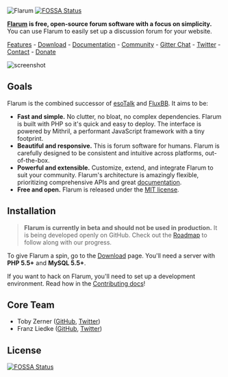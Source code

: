 ![Flarum](http://flarum.org/img/logo.png)
[![FOSSA Status](https://app.fossa.io/api/projects/git%2Bgithub.com%2FHartmarken%2Fflarum.svg?type=shield)](https://app.fossa.io/projects/git%2Bgithub.com%2FHartmarken%2Fflarum?ref=badge_shield)

**[Flarum](http://flarum.org) is free, open-source forum software with a focus on simplicity.** You can use Flarum to easily set up a discussion forum for your website.

[Features](http://flarum.org/features) -
[Download](http://flarum.org/download) -
[Documentation](http://flarum.org/docs) -
[Community](http://discuss.flarum.org) -
[Gitter Chat](https://gitter.im/flarum/flarum) -
[Twitter](http://twitter.com/flarum) -
[Contact](mailto:toby@flarum.org) -
[Donate](http://flarum.org/donate)

![screenshot](http://flarum.org/img/screenshot.png)

## Goals

Flarum is the combined successor of [esoTalk](http://esotalk.org) and [FluxBB](http://fluxbb.org). It aims to be:

- **Fast and simple.** No clutter, no bloat, no complex dependencies. Flarum is built with PHP so it's quick and easy to deploy. The interface is powered by Mithril, a performant JavaScript framework with a tiny footprint.
- **Beautiful and responsive.** This is forum software for humans. Flarum is carefully designed to be consistent and intuitive across platforms, out-of-the-box.
- **Powerful and extensible.** Customize, extend, and integrate Flarum to suit your community. Flarum's architecture is amazingly flexible, prioritizing comprehensive APIs and great [documentation](http://flarum.org/docs).
- **Free and open.** Flarum is released under the [MIT license](https://github.com/flarum/flarum/blob/master/LICENSE).

## Installation

> **Flarum is currently in beta and should not be used in production.** It is being developed openly on GitHub. Check out the [Roadmap](http://flarum.org/roadmap) to follow along with our progress.

To give Flarum a spin, go to the [Download](http://flarum.org/download) page. You'll need a server with **PHP 5.5+** and **MySQL 5.5+**.

If you want to hack on Flarum, you'll need to set up a development environment. Read how in the [Contributing docs](http://flarum.org/docs/contributing)!

## Core Team

- Toby Zerner ([GitHub](http://github.com/tobscure), [Twitter](http://twitter.com/tobscure))
- Franz Liedke ([GitHub](http://github.com/franzliedke), [Twitter](http://twitter.com/franzliedke))


## License
[![FOSSA Status](https://app.fossa.io/api/projects/git%2Bgithub.com%2FHartmarken%2Fflarum.svg?type=large)](https://app.fossa.io/projects/git%2Bgithub.com%2FHartmarken%2Fflarum?ref=badge_large)